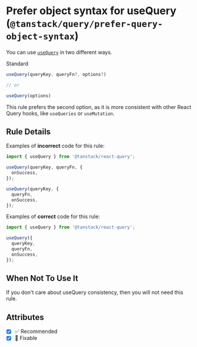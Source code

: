 # Prefer object syntax for useQuery (`@tanstack/query/prefer-query-object-syntax`)

You can use [`useQuery`](https://tanstack.com/query/v4/docs/reference/useQuery) in two different ways.

Standard

```ts
useQuery(queryKey, queryFn?, options?)

// or

useQuery(options)
```

This rule prefers the second option, as it is more consistent with other React Query hooks, like `useQueries` or `useMutation`.

## Rule Details

Examples of **incorrect** code for this rule:

```js
import { useQuery } from '@tanstack/react-query';

useQuery(queryKey, queryFn, {
  onSuccess,
});

useQuery(queryKey, {
  queryFn,
  onSuccess,
});
```

Examples of **correct** code for this rule:

```js
import { useQuery } from '@tanstack/react-query';

useQuery({
  queryKey,
  queryFn,
  onSuccess,
});
```

## When Not To Use It

If you don't care about useQuery consistency, then you will not need this rule.

## Attributes

- [x] ✅ Recommended
- [x] 🔧 Fixable
